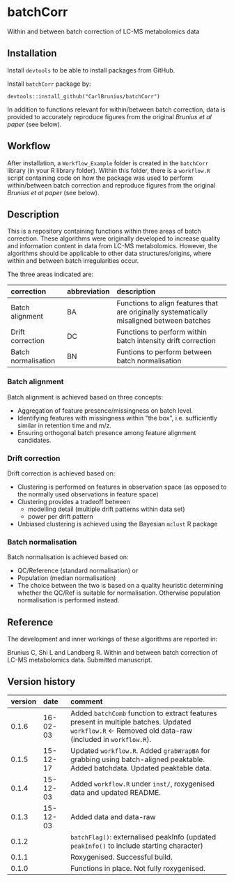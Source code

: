 # batchCorr
Within and between batch correction of LC-MS metabolomics data

## Installation
Install `devtools` to be able to install packages from GitHub.

Install `batchCorr` package by:

`devtools::install_github("CarlBrunius/batchCorr")`

In addition to functions relevant for within/between batch correction, data is provided to accurately reproduce figures from the original *Brunius et al paper* (see below).

## Workflow
After installation, a `Workflow_Example` folder is created in the `batchCorr` library (in your R library folder). Within this folder, there is a `workflow.R` script containing code on how the package was used to perform within/between batch correction and reproduce figures from the original *Brunius et al paper* (see below).

## Description
This is a repository containing functions within three areas of batch correction. These algorithms were originally developed 
to increase quality and information content in data from LC-MS metabolomics. However, the algorithms should be applicable to 
other data structures/origins, where within and between batch irregularities occur.

The three areas indicated are:

correction | abbreviation | description
:--- | :----------- | :----------
Batch alignment | BA | Functions to align features that are originally systematically misaligned between batches
Drift correction | DC | Functions to perform within batch intensity drift correction
Batch normalisation | BN | Funtions to perform between batch normalisation

### Batch alignment 
Batch alignment is achieved based on three concepts:
- Aggregation of feature presence/missingness on batch level.
- Identifying features with missingness within "the box", i.e. sufficiently similar in retention time and m/z.
- Ensuring orthogonal batch presence among feature alignment candidates.

### Drift correction
Drift correction is achieved based on:
- Clustering is performed on features in observation space (as opposed to the normally used observations in feature space)
- Clustering provides a tradeoff between 
  - modelling detail (multiple drift patterns within data set)
  - power per drift pattern
- Unbiased clustering is achieved using the Bayesian `mclust` R package

### Batch normalisation
Batch normalisation is achieved based on:
- QC/Reference (standard normalisation) or
- Population (median normalisation)
- The choice between the two is based on a quality heuristic determining whether the QC/Ref is suitable for normalisation. Otherwise population normalisation is performed instead.

## Reference
The development and inner workings of these algorithms are reported in:

Brunius C, Shi L and Landberg R. Within and between batch correction of LC-MS metabolomics data. Submitted manuscript.

## Version history
version | date     | comment
:------ | :------- | :------
0.1.6 | 16-02-03 | Added `batchComb` function to extract features present in multiple batches. Updated `workflow.R` <- Removed old data-raw (included in `workflow.R`).
0.1.5 | 15-12-17 | Updated `workflow.R`. Added `grabWrapBA` for grabbing using batch-aligned peaktable. Added batchdata. Updated peaktable data.
0.1.4 | 15-12-03 | Added `workflow.R` under `inst/`, roxygenised data and updated README.
0.1.3 | 15-12-03 | Added data and data-raw
0.1.2 | | `batchFlag()`: externalised peakInfo (updated `peakInfo()` to include starting character) 
0.1.1 | | Roxygenised. Successful build.
0.1.0 | | Functions in place. Not fully roxygenised.

